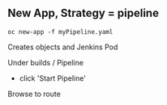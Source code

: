 ## New App, Strategy = pipeline

```
oc new-app -f myPipeline.yaml  
```

Creates objects and Jenkins Pod

Under builds / Pipeline
 - click 'Start Pipeline'

Browse to route

